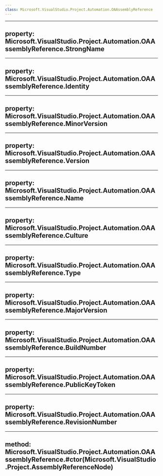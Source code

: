 ```yaml
---
class: Microsoft.VisualStudio.Project.Automation.OAAssemblyReference
---
```


---
property: Microsoft.VisualStudio.Project.Automation.OAAssemblyReference.StrongName
---

---
property: Microsoft.VisualStudio.Project.Automation.OAAssemblyReference.Identity
---

---
property: Microsoft.VisualStudio.Project.Automation.OAAssemblyReference.MinorVersion
---

---
property: Microsoft.VisualStudio.Project.Automation.OAAssemblyReference.Version
---

---
property: Microsoft.VisualStudio.Project.Automation.OAAssemblyReference.Name
---

---
property: Microsoft.VisualStudio.Project.Automation.OAAssemblyReference.Culture
---

---
property: Microsoft.VisualStudio.Project.Automation.OAAssemblyReference.Type
---

---
property: Microsoft.VisualStudio.Project.Automation.OAAssemblyReference.MajorVersion
---

---
property: Microsoft.VisualStudio.Project.Automation.OAAssemblyReference.BuildNumber
---

---
property: Microsoft.VisualStudio.Project.Automation.OAAssemblyReference.PublicKeyToken
---

---
property: Microsoft.VisualStudio.Project.Automation.OAAssemblyReference.RevisionNumber
---

---
method: Microsoft.VisualStudio.Project.Automation.OAAssemblyReference.#ctor(Microsoft.VisualStudio.Project.AssemblyReferenceNode)
---

